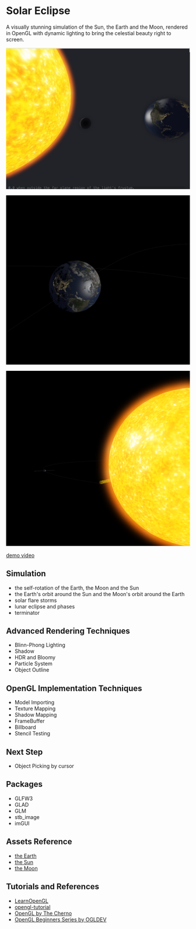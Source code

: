 # Solar Eclipse

A visually stunning simulation of the Sun, the Earth and the Moon, rendered in OpenGL with dynamic lighting to bring the celestial beauty right to screen.

![1](/assets/1.jpg)

![3](/assets/3.png)

![4](/assets/4.png)

[demo video](https://youtu.be/_d7pxzLYDqM?si=6LLu_GMGIJ3vC-_X)

## Simulation

- the self-rotation of the Earth, the Moon and the Sun 
- the Earth's orbit around the Sun and the Moon's orbit around the Earth
- solar flare storms
- lunar eclipse and phases
- terminator

## Advanced Rendering Techniques

- Blinn-Phong Lighting
- Shadow
- HDR and Bloomy
- Particle System
- Object Outline

## OpenGL Implementation Techniques

- Model Importing
- Texture Mapping
- Shadow Mapping
- FrameBuffer
- Billboard
- Stencil Testing

## Next Step

- Object Picking by cursor

## Packages

- GLFW3
- GLAD
- GLM
- stb_image
- imGUI

## Assets Reference

- [the Earth](https://skfb.ly/6yuSN)
- [the Sun](https://skfb.ly/6yGSx)
- [the Moon](https://skfb.ly/6s9oz)

## Tutorials and References

- [LearnOpenGL](https://learnopengl.com/)
- [opengl-tutorial](https://www.opengl-tutorial.org/)
- [OpenGL by The Cherno](https://www.youtube.com/watch?v=W3gAzLwfIP0&list=PLlrATfBNZ98foTJPJ_Ev03o2oq3-GGOS2&ab_channel=TheCherno)
- [OpenGL Beginners Series by OGLDEV](https://www.youtube.com/watch?v=sP_kiODC25Q&t=622s&ab_channel=OGLDEV)


